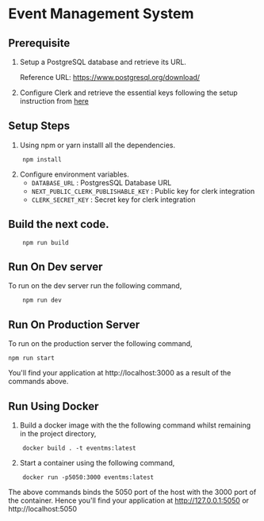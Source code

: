 # Event Management System

## Prerequisite
1. Setup a PostgreSQL database and retrieve its URL.

    Reference URL: https://www.postgresql.org/download/

2. Configure Clerk and retrieve the essential keys following the setup instruction from
[here](https://clerk.com)

## Setup Steps
1. Using npm or yarn installl all the dependencies.
```
    npm install
```
2. Configure environment variables.
    - `DATABASE_URL` : PostgresSQL Database URL
    - `NEXT_PUBLIC_CLERK_PUBLISHABLE_KEY` : Public key for clerk integration
    - `CLERK_SECRET_KEY` : Secret key for clerk integration

## Build the next code.
```
    npm run build
```

## Run On Dev server
To run on the dev server run the following command,
```
    npm run dev
```

## Run On Production Server
To run on the production server the following command,
```
npm run start
```
You'll find your application at http://localhost:3000 as a result of the commands above.


## Run Using Docker
1. Build a docker image with the the following command whilst remaining in the project directory,
```
    docker build . -t eventms:latest
```
2. Start a container using the following command,
```
    docker run -p5050:3000 eventms:latest
```
The above commands binds the 5050 port of the host with the 3000 port of the container.
Hence you'll find your application at http://127.0.0.1:5050 or http://localhost:5050
